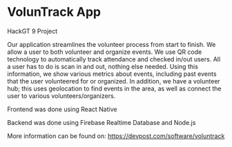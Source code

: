 # VolunTrack App

HackGT 9 Project

Our application streamlines the volunteer process from start to finish. We allow a user to both volunteer and organize events. We use QR code technology to automatically track attendance and checked in/out users. All a user has to do is scan in and out, nothing else needed. Using this information, we show various metrics about events, including past events that the user volunteered for or organized. In addition, we have a volunteer hub; this uses geolocation to find events in the area, as well as connect the user to various volunteers/organizers.

Frontend was done using React Native

Backend was done using Firebase Realtime Database and Node.js  

More information can be found on: https://devpost.com/software/voluntrack
